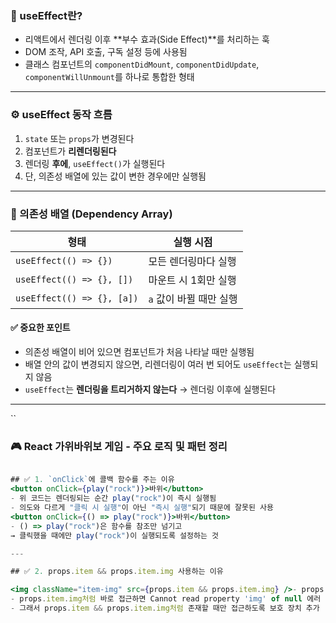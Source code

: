 ### 🔹 useEffect란?

- 리액트에서 렌더링 이후 **부수 효과(Side Effect)**를 처리하는 훅
- DOM 조작, API 호출, 구독 설정 등에 사용됨
- 클래스 컴포넌트의 `componentDidMount`, `componentDidUpdate`, `componentWillUnmount`를 하나로 통합한 형태

---

### ⚙️ useEffect 동작 흐름

1. `state` 또는 `props`가 변경된다  
2. 컴포넌트가 **리렌더링된다**  
3. 렌더링 **후에**, `useEffect()`가 실행된다  
4. 단, 의존성 배열에 있는 값이 변한 경우에만 실행됨

---

### 🧪 의존성 배열 (Dependency Array)

| 형태 | 실행 시점 |
|------|------------|
| `useEffect(() => {})` | 모든 렌더링마다 실행 |
| `useEffect(() => {}, [])` | 마운트 시 1회만 실행 |
| `useEffect(() => {}, [a])` | `a` 값이 바뀔 때만 실행 |

#### ✅ 중요한 포인트

- 의존성 배열이 비어 있으면 컴포넌트가 처음 나타날 때만 실행됨
- 배열 안의 값이 변경되지 않으면, 리렌더링이 여러 번 되어도 `useEffect`는 실행되지 않음
- `useEffect`는 **렌더링을 트리거하지 않는다** → 렌더링 이후에 실행된다

---

``
### 🎮 React 가위바위보 게임 - 주요 로직 및 패턴 정리
```jsx

## ✅ 1. `onClick`에 콜백 함수를 주는 이유
<button onClick={play("rock")}>바위</button>
- 위 코드는 렌더링되는 순간 play("rock")이 즉시 실행됨
- 의도와 다르게 "클릭 시 실행"이 아닌 "즉시 실행"되기 때문에 잘못된 사용
<button onClick={() => play("rock")}>바위</button>
- () => play("rock")은 함수를 참조만 넘기고
→ 클릭했을 때에만 play("rock")이 실행되도록 설정하는 것

---

## ✅ 2. props.item && props.item.img 사용하는 이유

<img className="item-img" src={props.item && props.item.img} />- props.item이 처음엔 null일 수 있기 때문에,
- props.item.img처럼 바로 접근하면 Cannot read property 'img' of null 에러 발생 가능
- 그래서 props.item && props.item.img처럼 존재할 때만 접근하도록 보호 장치 추가